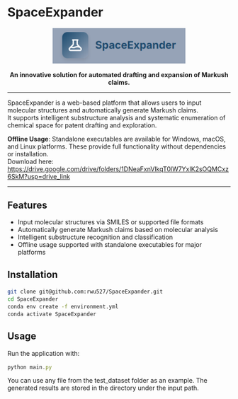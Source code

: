 # SpaceExpander

<p align="center">
  <a href="https://www.lilab-ecust.cn/markushclaim" target="_blank">
    <img src="https://github.com/rwu527/SpaceExpander/raw/main/src/logo.png" alt="SpaceExpander Logo" width="300">
  </a>
</p>

<p align="center">
  <b>An innovative solution for automated drafting and expansion of Markush claims.</b>
</p>

---

SpaceExpander is a web-based platform that allows users to input molecular structures and automatically generate Markush claims.  
It supports intelligent substructure analysis and systematic enumeration of chemical space for patent drafting and exploration.

**Offline Usage**: Standalone executables are available for Windows, macOS, and Linux platforms. These provide full functionality without dependencies or installation.  
Download here:  
https://drive.google.com/drive/folders/1DNeaFxnVlkqT0lW7YxIK2sOQMCxz6SkM?usp=drive_link

---

## Features

- Input molecular structures via SMILES or supported file formats
- Automatically generate Markush claims based on molecular analysis
- Intelligent substructure recognition and classification
- Offline usage supported with standalone executables for major platforms

## Installation

```bash
git clone git@github.com:rwu527/SpaceExpander.git
cd SpaceExpander
conda env create -f environment.yml
conda activate SpaceExpander
```

## Usage

Run the application with:

```javascript
python main.py
```

You can use any file from the test_dataset folder as an example.
The generated results are stored in the directory under the input path.
